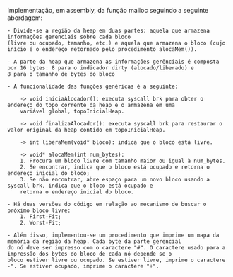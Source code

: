 Implementação, em assembly, da função malloc seguindo a seguinte abordagem:

    - Divide-se a região da heap em duas partes: aquela que armazena informações gerenciais sobre cada bloco
    (livre ou ocupado, tamanho, etc.) e aquela que armazena o bloco (cujo início é o endereço retornado pelo procedimento alocaMem()).

    - A parte da heap que armazena as informações gerênciais é composta por 16 bytes: 8 para o indicador dirty (alocado/liberado) e
    8 para o tamanho de bytes do bloco

    - A funcionalidade das funções genéricas é a seguinte:

        -> void iniciaAlocador(): executa syscall brk para obter o endereço do topo corrente da heap e o armazena em uma
        variável global, topoInicialHeap.

        -> void finalizaAlocador(): executa syscall brk para restaurar o valor original da heap contido em topoInicialHeap.

        -> int liberaMem(void* bloco): indica que o bloco está livre.

        -> void* alocaMem(int num_bytes):
        1. Procura um bloco livre com tamanho maior ou igual à num_bytes.
        2. Se encontrar, indica que o bloco está ocupado e retorna o endereço inicial do bloco;
        3. Se não encontrar, abre espaço para um novo bloco usando a syscall brk, indica que o bloco está ocupado e
        retorna o endereço inicial do bloco.

    - Há duas versões do código em relação ao mecanismo de buscar o próximo bloco livre:
        1. First-Fit;
        2. Worst-Fit;

    - Além disso, implementou-se um procedimento que imprime um mapa da memória da região da heap. Cada byte da parte gerencial
    do nó deve ser impresso com o caractere "#". O caractere usado para a impressão dos bytes do bloco de cada nó depende se o
    bloco estiver livre ou ocupado. Se estiver livre, imprime o caractere -". Se estiver ocupado, imprime o caractere "+".
